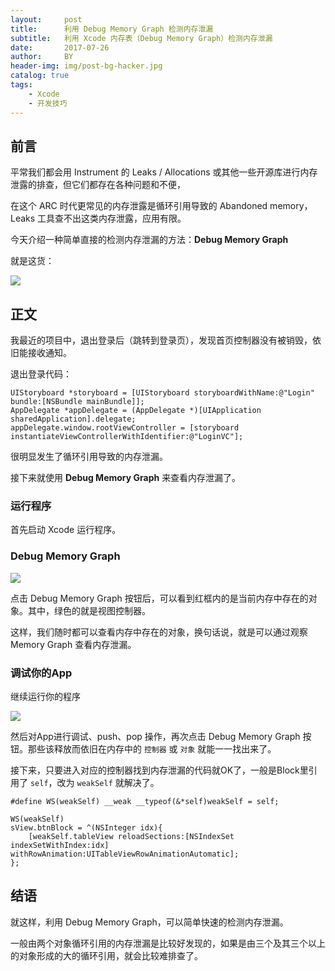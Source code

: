 ```yaml
---
layout:     post
title:      利用 Debug Memory Graph 检测内存泄漏
subtitle:   利用 Xcode 内存表（Debug Memory Graph）检测内存泄漏
date:       2017-07-26
author:     BY
header-img: img/post-bg-hacker.jpg
catalog: true
tags:
    - Xcode
    - 开发技巧
---
```



## 前言

平常我们都会用 Instrument 的 Leaks / Allocations 或其他一些开源库进行内存泄露的排查，但它们都存在各种问题和不便，

在这个 ARC 时代更常见的内存泄露是循环引用导致的 Abandoned memory，Leaks 工具查不出这类内存泄露，应用有限。

今天介绍一种简单直接的检测内存泄漏的方法：**Debug Memory Graph**

就是这货：

![](https://ws4.sinaimg.cn/large/006tNc79gy1fhxct12udnj311x0s3grw.jpg)

## 正文

我最近的项目中，退出登录后（跳转到登录页），发现首页控制器没有被销毁，依旧能接收通知。

退出登录代码：

```objc
UIStoryboard *storyboard = [UIStoryboard storyboardWithName:@"Login" bundle:[NSBundle mainBundle]];
AppDelegate *appDelegate = (AppDelegate *)[UIApplication sharedApplication].delegate;
appDelegate.window.rootViewController = [storyboard instantiateViewControllerWithIdentifier:@"LoginVC"];
```

很明显发生了循环引用导致的内存泄漏。

接下来就使用 **Debug Memory Graph** 来查看内存泄漏了。

### 运行程序

首先启动 Xcode 运行程序。

### Debug Memory Graph

![](https://ws3.sinaimg.cn/large/006tNc79gy1fhxend1a8aj315y0s3gw5.jpg)

点击 Debug Memory Graph 按钮后，可以看到红框内的是当前内存中存在的对象。其中，绿色的就是视图控制器。

这样，我们随时都可以查看内存中存在的对象，换句话说，就是可以通过观察 Memory Graph 查看内存泄漏。

### 调试你的App

继续运行你的程序

![](https://ws2.sinaimg.cn/large/006tNc79gy1fhxeuh1np5j30v90kvn03.jpg)

然后对App进行调试、push、pop 操作，再次点击 Debug Memory Graph 按钮。那些该释放而依旧在内存中的 `控制器` 或 `对象` 就能一一找出来了。

接下来，只要进入对应的控制器找到内存泄漏的代码就OK了，一般是Block里引用了 `self`，改为 `weakSelf` 就解决了。

```objc
#define WS(weakSelf) __weak __typeof(&*self)weakSelf = self;

WS(weakSelf)
sView.btnBlock = ^(NSInteger idx){
    [weakSelf.tableView reloadSections:[NSIndexSet indexSetWithIndex:idx] withRowAnimation:UITableViewRowAnimationAutomatic];
};
```

## 结语

就这样，利用 Debug Memory Graph，可以简单快速的检测内存泄漏。

一般由两个对象循环引用的内存泄漏是比较好发现的，如果是由三个及其三个以上的对象形成的大的循环引用，就会比较难排查了。

